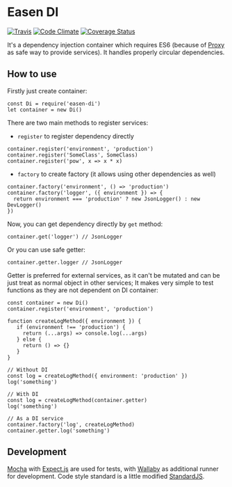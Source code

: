 Easen DI
========

[![Travis](https://travis-ci.org/rangoo94/easen-di.svg)](https://travis-ci.org/rangoo94/easen-di)
[![Code Climate](https://codeclimate.com/github/rangoo94/easen-di/badges/gpa.svg)](https://codeclimate.com/github/rangoo94/easen-di)
[![Coverage Status](https://coveralls.io/repos/github/rangoo94/easen-di/badge.svg?branch=master)](https://coveralls.io/github/rangoo94/easen-di?branch=master)

It's a dependency injection container which requires ES6 (because of [Proxy](https://developer.mozilla.org/en/docs/Web/JavaScript/Reference/Global_Objects/Proxy) as safe way to provide services).
It handles properly circular dependencies.

How to use
----------

Firstly just create container:

```
const Di = require('easen-di')
let container = new Di()
```

There are two main methods to register services:

- `register` to register dependency directly
```
container.register('environment', 'production')
container.register('SomeClass', SomeClass)
container.register('pow', x => x * x)
```
- `factory` to create factory (it allows using other dependencies as well)
```
container.factory('environment', () => 'production')
container.factory('logger', ({ environment }) => {
  return environment === 'production' ? new JsonLogger() : new DevLogger()
})
```

Now, you can get dependency directly by `get` method:

```
container.get('logger') // JsonLogger
```

Or you can use safe getter:

```
container.getter.logger // JsonLogger
```

Getter is preferred for external services, as it can't be mutated and can be just treat as normal object in other services;
It makes very simple to test functions as they are not dependent on DI container:

```
const container = new Di()
container.register('environment', 'production')

function createLogMethod({ environment }) {
   if (environment !== 'production') {
     return (...args) => console.log(...args)
   } else {
     return () => {}
   }
}

// Without DI
const log = createLogMethod({ environment: 'production' })
log('something')

// With DI
const log = createLogMethod(container.getter)
log('something')

// As a DI service
container.factory('log', createLogMethod)
container.getter.log('something')
```

Development
-----------

[Mocha](http://mochajs.org) with [Expect.js](https://github.com/Automattic/expect.js) are used for tests, with [Wallaby](http://wallabyjs.com) as additional runner for development.
Code style standard is a little modified [StandardJS](http://standardjs.com).
